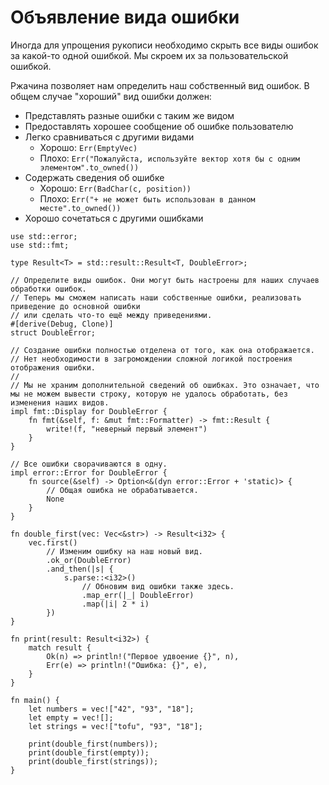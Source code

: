 # Объявление вида ошибки

Иногда для упрощения рукописи необходимо скрыть все виды ошибок за какой-то одной ошибкой. Мы скроем их за пользовательской ошибкой.

Ржачина позволяет нам определить наш собственный вид ошибок. 
В общем случае "хороший" вид ошибки должен:

- Представлять разные ошибки с таким же видом
- Предоставлять хорошее сообщение об ошибке пользователю
- Легко сравниваться с другими видами
    - Хорошо: `Err(EmptyVec)`
    - Плохо: `Err("Пожалуйста, используйте вектор хотя бы с одним элементом".to_owned())`
- Содержать сведения об ошибке
    - Хорошо: `Err(BadChar(c, position))`
    - Плохо: `Err("+ не может быть использован в данном месте".to_owned())`
- Хорошо сочетаться с другими ошибками

```rust,editable
use std::error;
use std::fmt;

type Result<T> = std::result::Result<T, DoubleError>;

// Определите виды ошибок. Они могут быть настроены для наших случаев обработки ошибок.
// Теперь мы сможем написать наши собственные ошибки, реализовать приведение до основной ошибки
// или сделать что-то ещё между приведениями.
#[derive(Debug, Clone)]
struct DoubleError;

// Создание ошибки полностью отделена от того, как она отображается.
// Нет необходимости в загромождении сложной логикой построения отображения ошибки.
//
// Мы не храним дополнительной сведений об ошибках. Это означает, что мы не можем вывести строку, которую не удалось обработать, без изменения наших видов.
impl fmt::Display for DoubleError {
    fn fmt(&self, f: &mut fmt::Formatter) -> fmt::Result {
        write!(f, "неверный первый элемент")
    }
}

// Все ошибки сворачиваются в одну.
impl error::Error for DoubleError {
    fn source(&self) -> Option<&(dyn error::Error + 'static)> {
        // Общая ошибка не обрабатывается.
        None
    }
}

fn double_first(vec: Vec<&str>) -> Result<i32> {
    vec.first()
        // Изменим ошибку на наш новый вид.
        .ok_or(DoubleError)
        .and_then(|s| {
            s.parse::<i32>()
                // Обновим вид ошибки также здесь.
                .map_err(|_| DoubleError)
                .map(|i| 2 * i)
        })
}

fn print(result: Result<i32>) {
    match result {
        Ok(n) => println!("Первое удвоение {}", n),
        Err(e) => println!("Ошибка: {}", e),
    }
}

fn main() {
    let numbers = vec!["42", "93", "18"];
    let empty = vec![];
    let strings = vec!["tofu", "93", "18"];

    print(double_first(numbers));
    print(double_first(empty));
    print(double_first(strings));
}
```

